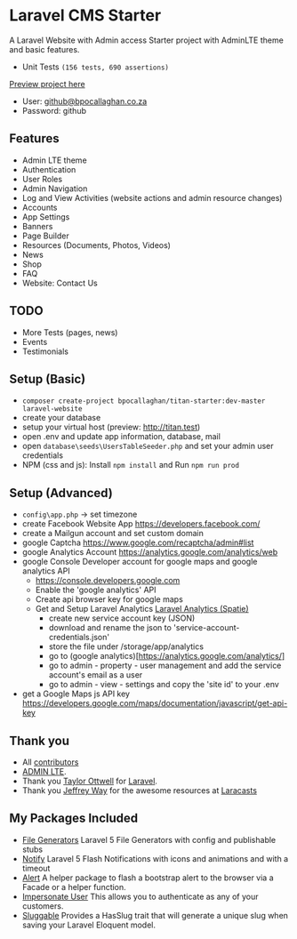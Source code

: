 # Laravel CMS Starter
A Laravel Website with Admin access Starter project with AdminLTE theme and basic features.

- Unit Tests `(156 tests, 690 assertions)`

[Preview project here](http://titan.bpocallaghan.co.za?v=1)
- User: github@bpocallaghan.co.za
- Password: github

## Features
 - Admin LTE theme
 - Authentication
 - User Roles
 - Admin Navigation
 - Log and View Activities (website actions and admin resource changes)
 - Accounts
 - App Settings
 - Banners
 - Page Builder
 - Resources (Documents, Photos, Videos)
 - News
 - Shop
 - FAQ
 - Website: Contact Us
 
## TODO
 - More Tests (pages, news)
 - Events
 - Testimonials
  
 ## Setup (Basic)
 - `composer create-project bpocallaghan/titan-starter:dev-master laravel-website`
 - create your database
 - setup your virtual host (preview: http://titan.test)
 - open .env and update app information, database, mail
 - open `database\seeds\UsersTableSeeder.php` and set your admin user credentials
 - NPM (css and js): Install `npm install` and Run `npm run prod`
 
 ## Setup (Advanced)
 - `config\app.php` -> set timezone
 - create Facebook Website App https://developers.facebook.com/
 - create a Mailgun account and set custom domain
 - google Captcha https://www.google.com/recaptcha/admin#list
 - google Analytics Account https://analytics.google.com/analytics/web
 - google Console Developer account for google maps and google analytics API
    - https://console.developers.google.com
    - Enable the 'google analytics' API
 	- Create api browser key for google maps
 	- Get and Setup Laravel Analytics [Laravel Analytics (Spatie)](https://github.com/spatie/laravel-analytics/tree/3.1.0)
         - create new service account key (JSON)
         - download and rename the json to 'service-account-credentials.json'
         - store the file under /storage/app/analytics
         - go to (google analytics)[https://analytics.google.com/analytics/]
         - go to admin - property - user management and add the service account's email as a user
         - go to admin - view - settings and copy the 'site id' to your .env
 - get a Google Maps js API key https://developers.google.com/maps/documentation/javascript/get-api-key 

## Thank you
- All [contributors](https://github.com/bpocallaghan/titan-starter/graphs/contributors)
- [ADMIN LTE](https://github.com/almasaeed2010/AdminLTE).
- Thank you [Taylor Ottwell](https://github.com/taylorotwell) for [Laravel](http://laravel.com/).
- Thank you [Jeffrey Way](https://github.com/JeffreyWay) for the awesome resources at [Laracasts](https://laracasts.com/)

## My Packages Included
- [File Generators](https://github.com/bpocallaghan/generators) Laravel 5 File Generators with config and publishable stubs
- [Notify](https://github.com/bpocallaghan/notify) Laravel 5 Flash Notifications with icons and animations and with a timeout
- [Alert](https://github.com/bpocallaghan/alert) A helper package to flash a bootstrap alert to the browser via a Facade or a helper function.
- [Impersonate User](https://github.com/bpocallaghan/impersonate) This allows you to authenticate as any of your customers.
- [Sluggable](https://github.com/bpocallaghan/sluggable) Provides a HasSlug trait that will generate a unique slug when saving your Laravel Eloquent model.
